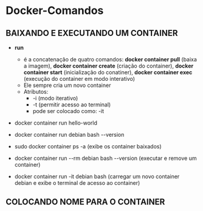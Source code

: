 # Docker-Comandos

## BAIXANDO E EXECUTANDO UM CONTAINER

- **run**  
    - é a concatenação de quatro comandos: **docker container pull**  (baixa a imagem), **docker container create** (criação do container),
    **docker container start** (inicialização do conatiner), **docker container exec** (execução do container em modo interativo) 
    - Ele sempre cria um novo container
    - Atributos:
        - -i (modo iterativo)
        - -t (permitir acesso ao terminal)
        -  pode ser colocado como: -it
        
    
 -  docker container run hello-world
 -  docker container run debian bash --version
 -  sudo docker container ps -a   (exibe os container baixados)
 -  docker container run --rm debian  bash --version (executar e remove um container)
 -  docker container run -it debian bash  (carregar um novo container debian e exibe o terminal de acesso ao container)
 
 ## COLOCANDO NOME PARA O CONTAINER
   
 
 
